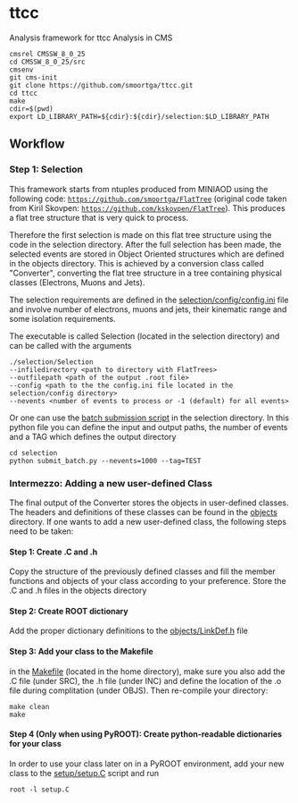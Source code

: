 # ttcc
Analysis framework for ttcc Analysis in CMS


```
cmsrel CMSSW_8_0_25
cd CMSSW_8_0_25/src
cmsenv
git cms-init
git clone https://github.com/smoortga/ttcc.git
cd ttcc
make
cdir=$(pwd)
export LD_LIBRARY_PATH=${cdir}:${cdir}/selection:$LD_LIBRARY_PATH
```

## Workflow
### Step 1: Selection
This framework starts from ntuples produced from MINIAOD using the following code: [```https://github.com/smoortga/FlatTree```](https://github.com/smoortga/FlatTree) (original code taken from Kiril Skovpen: [```https://github.com/kskovpen/FlatTree```](https://github.com/kskovpen/FlatTree)). This produces a flat tree structure that is very quick to process.

Therefore the first selection is made on this flat tree structure using the code in the selection directory. After the full selection has been made, the selected events are stored in Object Oriented structures which are defined in the objects directory. This is achieved by a conversion class called "Converter", converting the flat tree structure in a tree containing physical classes (Electrons, Muons and Jets).

The selection requirements are defined in the [selection/config/config.ini](https://github.com/smoortga/ttcc/blob/master/selection/config/config.ini) file and involve number of electrons, muons and jets, their kinematic range and some isolation requirements.

The executable is called Selection (located in the selection directory) and can be called with the arguments

```
./selection/Selection
--infiledirectory <path to directory with FlatTrees>
--outfilepath <path of the output .root file>
--config <path to the the config.ini file located in the selection/config directory>
--nevents <number of events to process or -1 (default) for all events>
```

Or one can use the [batch submission script](https://github.com/smoortga/ttcc/blob/master/selection/submit_batch.py) in the selection directory. In this python file you can define the input and output paths, the number of events and a TAG which defines the output directory
```
cd selection
python submit_batch.py --nevents=1000 --tag=TEST
```
### Intermezzo: Adding a new user-defined Class
The final output of the Converter stores the objects in user-defined classes. The headers and definitions of these classes can be found in the [objects](https://github.com/smoortga/ttcc/blob/master/objects) directory. If one wants to add a new user-defined class, the following steps need to be taken:
#### Step 1: Create .C and .h
Copy the structure of the previously defined classes and fill the member functions and objects of your class according to your preference. Store the .C and .h files in the objects directory
#### Step 2: Create ROOT dictionary
Add the proper dictionary definitions to the [objects/LinkDef.h](https://github.com/smoortga/ttcc/blob/master/objects/LinkDef.h) file
#### Step 3: Add your class to the Makefile
in the [Makefile](https://github.com/smoortga/ttcc/blob/master/Makefile) (located in the home directory), make sure you also add the .C file (under SRC), the .h file (under INC) and define the location of the .o file during complitation (under OBJS). Then re-compile your directory:
```
make clean
make
```
#### Step 4 (Only when using PyROOT): Create python-readable dictionaries for your class 
In order to use your class later on in a PyROOT environment, add your new class to the [setup/setup.C](https://github.com/smoortga/ttcc/blob/master/setup/setup.C) script and run
```
root -l setup.C
```
